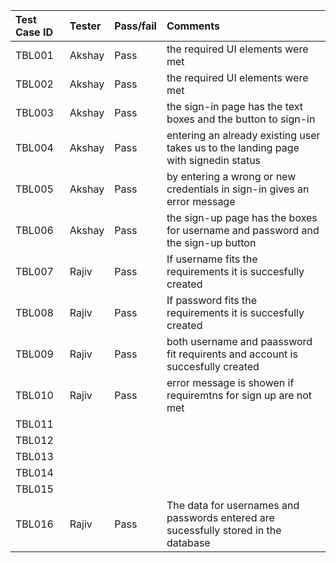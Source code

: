 |Test Case ID|Tester                        |Pass/fail    |Comments                                                                             
|:-----------|:-----------------------------|:------------|:-------------------------------------------------------------------------------------
|TBL001      |Akshay                        |Pass         |the required UI elements were met                                        
|TBL002      |Akshay                        |Pass         |the required UI elements were met                                        
|TBL003      |Akshay                        |Pass         |the sign-in page has the text boxes and the button to sign-in            
|TBL004      |Akshay                        |Pass         |entering an already existing user takes us to the landing page with signedin status
|TBL005      |Akshay                        |Pass         |by entering a wrong or new credentials in sign-in gives an error message 
|TBL006      |Akshay                        |Pass         |the sign-up page has the boxes for username and password and the sign-up button
|TBL007      |Rajiv                         |Pass         |If username fits the requirements it is succesfully created
|TBL008      |Rajiv                         |Pass         |If password fits the requirements it is succesfully created
|TBL009      |Rajiv                         |Pass         |both username and paassword fit requirents and account is succesfully created
|TBL010      |Rajiv                         |Pass         |error message is showen if requiremtns for sign up are not met
|TBL011      |                              |             |
|TBL012      |                              |             |
|TBL013      |                              |             |
|TBL014      |                              |             |
|TBL015      |                              |             |
|TBL016      |Rajiv                         |Pass         | The data for usernames and passwords entered are sucessfully stored in the database

